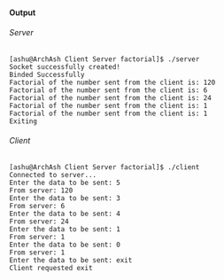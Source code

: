 #### Output

###### Server
    [ashu@ArchAsh Client Server factorial]$ ./server 
    Socket successfully created!
    Binded Successfully
    Factorial of the number sent from the client is: 120
    Factorial of the number sent from the client is: 6
    Factorial of the number sent from the client is: 24
    Factorial of the number sent from the client is: 1
    Factorial of the number sent from the client is: 1
    Exiting


###### Client

    [ashu@ArchAsh Client Server factorial]$ ./client 
    Connected to server...
    Enter the data to be sent: 5
    From server: 120
    Enter the data to be sent: 3
    From server: 6
    Enter the data to be sent: 4
    From server: 24
    Enter the data to be sent: 1
    From server: 1
    Enter the data to be sent: 0
    From server: 1
    Enter the data to be sent: exit
    Client requested exit